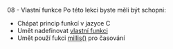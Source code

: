 08 - Vlastní funkce
Po této lekci byste měli být schopni:

- Chápat princip funkcí v jazyce C
- Umět nadefinovat [vlastní funkci](https://www.itnetwork.cz/hardware-pc/arduino/programovaci-jazyk/funkce-a-knihovny)
- Umět použí fukci [millis()](https://bastlirna.hwkitchen.cz/uzitecne-funkce-3/#millis) pro časování
